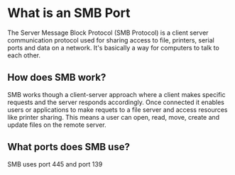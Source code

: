 # What is an SMB Port

The Server Message Block Protocol (SMB Protocol) is a client server communication protocol used for sharing access to file, printers, serial ports and data on a network. It's basically a way for computers to talk to each other. 

## How does SMB work?

SMB works though a client-server approach where a client makes specific requests and the server responds accordingly. Once connected it enables users or applications to make requets to a file server and access resources like printer sharing. This means a user can open, read, move, create and update files on the remote server. 

## What ports does SMB use?

SMB uses port 445 and port 139